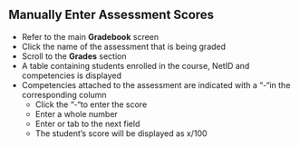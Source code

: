 ## Manually Enter Assessment Scores

* Refer to the main **Gradebook** screen
* Click the name of the assessment that is being graded
* Scroll to the **Grades** section
* A table containing students enrolled in the course, NetID and competencies is displayed
* Competencies attached to the assessment are indicated with a “-“in the corresponding column
	* Click the “-“to enter the score
	* Enter a whole number
	* Enter or tab to the next field
	* The student’s score will be displayed as x/100
